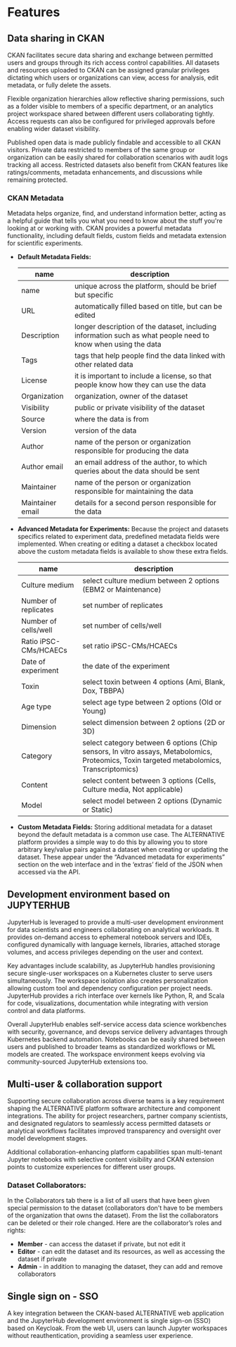 
# Features

## Data sharing in CKAN

CKAN facilitates secure data sharing and exchange between permitted users and groups through its rich access control capabilities. All datasets and resources uploaded to CKAN can be assigned granular privileges dictating which users or organizations can view, access for analysis, edit metadata, or fully delete the assets.

Flexible organization hierarchies allow reflective sharing permissions, such as a folder visible to members of a specific department, or an analytics project workspace shared between different users collaborating tightly. Access requests can also be configured for privileged approvals before enabling wider dataset visibility.

Published open data is made publicly findable and accessible to all CKAN visitors. Private data restricted to members of the same group or organization can be easily shared for collaboration scenarios with audit logs tracking all access. Restricted datasets also benefit from CKAN features like ratings/comments, metadata enhancements, and discussions while remaining protected.

### CKAN Metadata

Metadata helps organize, find, and understand information better, acting as a helpful guide that tells you what you need to know about the stuff you're looking at or working with. CKAN provides a powerful metadata functionality, including default fields, custom fields and metadata extension for scientific experiments.

- **Default Metadata Fields:**

  | name           | description |
  | -------------- | ----------- |
  | name           | unique across the platform, should be brief but specific |
  | URL            | automatically filled based on title, but can be edited |
  | Description    | longer description of the dataset, including information such as what people need to know when using the data |
  | Tags           | tags that help people find the data linked with other related data |
  | License        | it is important to include a license, so that people know how they can use the data |
  | Organization   | organization, owner of the dataset |
  | Visibility     | public or private visibility of the dataset |
  | Source         | where the data is from |
  | Version        | version of the data |
  | Author         | name of the person or organization responsible for producing the data |
  | Author email   | an email address of the author, to which queries about the data should be sent |
  | Maintainer     | name of the person or organization responsible for maintaining the data |
  | Maintainer email | details for a second person responsible for the data |

- **Advanced Metadata for Experiments:** Because the project and datasets specifics related to experiment data, predefined metadata fields were implemented. When creating or editing a dataset a checkbox located above the custom metadata fields is available to show these extra fields.

  | name                  | description |
  | --------------------- | ----------- |
  | Culture medium        | select culture medium between 2 options (EBM2 or Maintenance) |
  | Number of replicates  | set number of replicates |
  | Number of cells/well  | set number of cells/well |
  | Ratio iPSC-CMs/HCAECs | set ratio iPSC-CMs/HCAECs |
  | Date of experiment    | the date of the experiment |
  | Toxin                 | select toxin between 4 options (Ami, Blank, Dox, TBBPA) |
  | Age type              | select age type between 2 options (Old or Young) |
  | Dimension             | select dimension between 2 options (2D or 3D) |
  | Category              | select category between 6 options (Chip sensors, In vitro assays, Metabolomics, Proteomics, Toxin targeted metabolomics, Transcriptomics) |
  | Content               | select content between 3 options (Cells, Culture media, Not applicable) |
  | Model                 | select model between 2 options (Dynamic or Static) |

- **Custom Metadata Fields:** Storing additional metadata for a dataset beyond the default metadata is a common use case. The ALTERNATIVE platform provides a simple way to do this by allowing you to store arbitrary key/value pairs against a dataset when creating or updating the dataset. These appear under the “Advanced metadata for experiments” section on the web interface and in the ‘extras’ field of the JSON when accessed via the API.

## Development environment based on JUPYTERHUB

JupyterHub is leveraged to provide a multi-user development environment for data scientists and engineers collaborating on analytical workloads. It provides on-demand access to ephemeral notebook servers and IDEs, configured dynamically with language kernels, libraries, attached storage volumes, and access privileges depending on the user and context.

Key advantages include scalability, as JupyterHub handles provisioning secure single-user workspaces on a Kubernetes cluster to serve users simultaneously. The workspace isolation also creates personalization allowing custom tool and dependency configuration per project needs. JupyterHub provides a rich interface over kernels like Python, R, and Scala for code, visualizations, documentation while integrating with version control and data platforms.

Overall JupyterHub enables self-service access data science workbenches with security, governance, and devops service delivery advantages through Kubernetes backend automation. Notebooks can be easily shared between users and published to broader teams as standardized workflows or ML models are created. The workspace environment keeps evolving via community-sourced JupyterHub extensions too.

## Multi-user & collaboration support

Supporting secure collaboration across diverse teams is a key requirement shaping the ALTERNATIVE platform software architecture and component integrations. The ability for project researchers, partner company scientists, and designated regulators to seamlessly access permitted datasets or analytical workflows facilitates improved transparency and oversight over model development stages.

Additional collaboration-enhancing platform capabilities span multi-tenant Jupyter notebooks with selective content visibility and CKAN extension points to customize experiences for different user groups.

### Dataset Collaborators:

In the Collaborators tab there is a list of all users that have been given special permission to the dataset (collaborators don't have to be members of the organization that owns the dataset). From the list the collaborators can be deleted or their role changed. Here are the collaborator’s roles and rights:

- **Member** - can access the dataset if private, but not edit it
- **Editor** - can edit the dataset and its resources, as well as accessing the dataset if private
- **Admin** - in addition to managing the dataset, they can add and remove collaborators

## Single sign on - SSO

A key integration between the CKAN-based ALTERNATIVE web application and the JupyterHub development environment is single sign-on (SSO) based on Keycloak. From the web UI, users can launch Jupyter workspaces without reauthentication, providing a seamless user experience.

